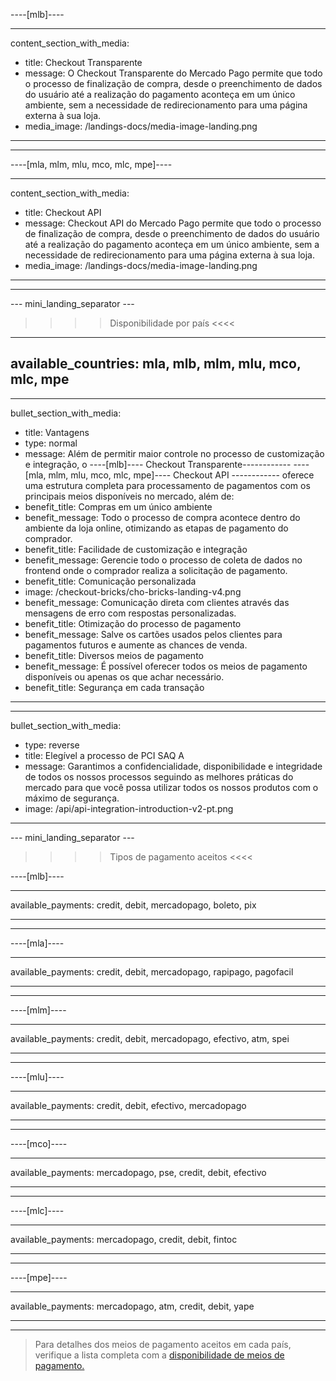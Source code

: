 ----[mlb]----

---
content_section_with_media: 
 - title: Checkout Transparente
 - message: O Checkout Transparente do Mercado Pago permite que todo o processo de finalização de compra, desde o preenchimento de dados do usuário até a realização do pagamento aconteça em um único ambiente, sem a necessidade de redirecionamento para uma página externa à sua loja.
 - media_image: /landings-docs/media-image-landing.png
---

------------

----[mla, mlm, mlu, mco, mlc, mpe]----

---
content_section_with_media: 
 - title: Checkout API
 - message: Checkout API do Mercado Pago permite que todo o processo de finalização de compra, desde o preenchimento de dados do usuário até a realização do pagamento aconteça em um único ambiente, sem a necessidade de redirecionamento para uma página externa à sua loja.
 - media_image: /landings-docs/media-image-landing.png
---

------------

--- mini_landing_separator ---

>>>> Disponibilidade por país <<<<
---
available_countries: mla, mlb, mlm, mlu, mco, mlc, mpe
---
---
bullet_section_with_media: 
 - title: Vantagens
 - type: normal
 - message: Além de permitir maior controle no processo de customização e integração, o ----[mlb]---- Checkout Transparente------------ ----[mla, mlm, mlu, mco, mlc, mpe]---- Checkout API ------------ oferece uma estrutura completa para processamento de pagamentos com os principais meios disponíveis no mercado, além de:
 - benefit_title: Compras em um único ambiente
 - benefit_message: Todo o processo de compra acontece dentro do ambiente da loja online, otimizando as etapas de pagamento do comprador.
 - benefit_title: Facilidade de customização e integração
 - benefit_message: Gerencie todo o processo de coleta de dados no frontend onde o comprador realiza a solicitação de pagamento.
 - benefit_title: Comunicação personalizada
 - image: /checkout-bricks/cho-bricks-landing-v4.png
 - benefit_message: Comunicação direta com clientes através das mensagens de erro com respostas personalizadas.
 - benefit_title: Otimização do processo de pagamento
 - benefit_message: Salve os cartões usados pelos clientes para pagamentos futuros e aumente as chances de venda.
 - benefit_title: Diversos meios de pagamento
 - benefit_message: É possível oferecer todos os meios de pagamento disponíveis ou apenas os que achar necessário.
 - benefit_title: Segurança em cada transação
---
---
bullet_section_with_media: 
 - type: reverse
 - title: Elegível a processo de PCI SAQ A
 - message: Garantimos a confidencialidade, disponibilidade e integridade de todos os nossos processos seguindo as melhores práticas do mercado para que você possa utilizar todos os nossos produtos com o máximo de segurança.
 - image: /api/api-integration-introduction-v2-pt.png
---


--- mini_landing_separator ---
>>>> Tipos de pagamento aceitos <<<<

----[mlb]----

---
available_payments: credit, debit, mercadopago, boleto, pix

---

------------

----[mla]---- 

---
available_payments: credit, debit, mercadopago, rapipago, pagofacil

----
------------

----[mlm]---- 

---
available_payments: credit, debit, mercadopago, efectivo, atm, spei

----
------------

----[mlu]---- 

---
available_payments: credit, debit, efectivo, mercadopago

----
------------

----[mco]---- 

---
available_payments: mercadopago, pse, credit, debit, efectivo

----
------------

----[mlc]---- 

---
available_payments: mercadopago, credit, debit, fintoc

----
------------

----[mpe]---- 

---
available_payments: mercadopago, atm, credit, debit, yape

----
------------
> Para detalhes dos meios de pagamento aceitos em cada país, verifique a lista completa com a [disponibilidade de meios de pagamento.](/developers/pt/docs/sales-processing/payment-methods)